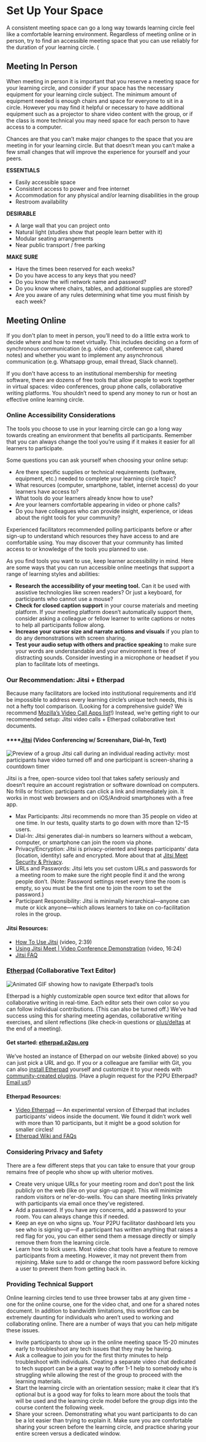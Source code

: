 # Set Up Your Space

A consistent meeting space can go a long way towards learning circle feel like a comfortable learning environment. Regardless of meeting online or in person, try to find an accessible meeting space that you can use reliably for the duration of your learning circle. \(

## Meeting In Person

When meeting in person it is important that you reserve a meeting space for your learning circle, and consider if your space has the necessary equipment for your learning circle subject. The minimum amount of equipment needed is enough chairs and space for everyone to sit in a circle. However you may find it helpful or necessary to have additional equipment such as a projector to share video content with the group, or if the class is more technical you may need space for each person to have access to a computer.

Chances are that you can’t make major changes to the space that you are meeting in for your learning circle. But that doesn’t mean you can’t make a few small changes that will improve the experience for yourself and your peers.

**ESSENTIALS**

* Easily accessible space
* Consistent access to power and free internet
* Accommodation for any physical and/or learning disabilities in the group
* Restroom availability

**DESIRABLE**

* A large wall that you can project onto
* Natural light \(studies show that people learn better with it\)
* Modular seating arrangements
* Near public transport / free parking

**MAKE SURE**

* Have the times been reserved for each weeks?
* Do you have access to any keys that you need?
* Do you know the wifi network name and password?
* Do you know where chairs, tables, and additional supplies are stored?
* Are you aware of any rules determining what time you must finish by each week?

## Meeting Online

If you don't plan to meet in person, you’ll need to do a little extra work to decide where and how to meet virtually. This includes deciding on a form of synchronous communication \(e.g. video chat, conference call, shared notes\) and whether you want to implement any asynchronous communication \(e.g. Whatsapp group, email thread, Slack channel\). 

If you don't have access to an institutional membership for meeting software, there are dozens of free tools that allow people to work together in virtual spaces: video conferences, group phone calls, collaborative writing platforms. You shouldn’t need to spend any money to run or host an effective online learning circle.

### Online Accessibility Considerations

The tools you choose to use in your learning circle can go a long way towards creating an environment that benefits all participants. Remember that you can always change the tool you’re using if it makes it easier for all learners to participate. 

Some questions you can ask yourself when choosing your online setup:

* Are there specific supplies or technical requirements \(software, equipment, etc.\) needed to complete your learning circle topic? 
* What resources \(computer, smartphone, tablet, internet access\) do your learners have access to? 
* What tools do your learners already know how to use?
* Are your learners comfortable appearing in video or phone calls?
* Do you have colleagues who can provide insight, experience, or ideas about the right tools for your community?

Experienced facilitators recommended polling participants before or after sign-up to understand which resources they have access to and are comfortable using. You may discover that your community has limited access to or knowledge of the tools you planned to use. 

As you find tools you want to use, keep learner accessibility in mind. Here are some ways that you can run accessible online meetings that support a range of learning styles and abilities:

* **Research the accessibility of your meeting tool.** Can it be used with assistive technologies like screen readers? Or just a keyboard, for participants who cannot use a mouse?
* **Check for closed caption support** in your course materials and meeting platform. If your meeting platform doesn’t automatically support them, consider asking a colleague or fellow learner to write captions or notes to help all participants follow along.
* **Increase your cursor size and narrate actions and visuals** if you plan to do any demonstrations with screen sharing. 
* **Test your audio setup with others and practice speaking** to make sure your words are understandable and your environment is free of distracting sounds. Consider investing in a microphone or headset if you plan to facilitate lots of meetings.

### **Our Recommendation: Jitsi + Etherpad**

Because many facilitators are locked into institutional requirements and it’d be impossible to address every learning circle’s unique tech needs, this is not a hefty tool comparison. \(Looking for a comprehensive guide? We recommend [Mozilla’s Video Call Apps list](https://foundation.mozilla.org/en/privacynotincluded/categories/video-call-apps/)!\) Instead, we’re getting right to our recommended setup: Jitsi video calls + Etherpad collaborative text documents.

#### \*\*\*\*[**Jitsi**](https://meet.jit.si/) **\(Video Conferencing w/ Screenshare, Dial-In, Text\)**

![Preview of a group Jitsi call during an individual reading activity: most participants have video turned off and one participant is screen-sharing a countdown timer](https://lh5.googleusercontent.com/CP8yTAy6Q4e-j3eJdL_XXYQvCCRie2iQ9EwMiS64j898aBL7mi8Y9W7iadTCrLoBqtLn9Az__j5Jy8YeophAhERa-nM1U2RAOPdD870vcSmTnzcJ335-mCgz1ggoExAEsr3Fki_E)

Jitsi is a free, open-source video tool that takes safety seriously and doesn’t require an account registration or software download on computers. No frills or friction: participants can click a link and immediately join. It works in most web browsers and on iOS/Android smartphones with a free app. 

* Max Participants: Jitsi recommends no more than 35 people on video at one time. In our tests, quality starts to go down with more than 12–15 users. 
* Dial-In: Jitsi generates dial-in numbers so learners without a webcam, computer, or smartphone can join the room via phone.
* Privacy/Encryption: Jitsi is privacy-oriented and keeps participants’ data \(location, identity\) safe and encrypted. More about that at [Jitsi Meet Security & Privacy](https://jitsi.org/security/).
* URLs and Passwords: Jitsi lets you set custom URLs and passwords for a meeting room to make sure the right people find it and the wrong people don’t. \(Note: Password settings reset every time the room is empty, so you must be the first one to join the room to set the password.\)
* Participant Responsibility: Jitsi is minimally hierarchical—anyone can mute or kick anyone—which allows learners to take on co-facilitation roles in the group.

#### Jitsi Resources: 

* [How To Use Jitsi](https://www.youtube.com/watch?v=e-31LT0zQK4) \(video, 2:39\)
* [Using Jitsi Meet \| Video Conference Demonstration](https://www.youtube.com/watch?v=3Iwiwq7eofE&list=RDCMUCx-ljiKQcLSd8_4AFi_yaIw&start_radio=1&t=23) \(video, 16:24\)
* [Jitsi FAQ](https://jitsi.org/user-faq/)

### [Etherpad](https://etherpad.org/) \(Collaborative Text Editor\)

![Animated GIF showing how to navigate Etherpad&#x2019;s tools](https://lh3.googleusercontent.com/u7c0p3yLCk2K9gSDlUWGJr2dUdr7tx-Qfeo2XaZtC2IeDGTjuzKVvG9PR8fUkPTJP3hWcD_px0iVZDkQSfjXzeUwniBosqZ0PBVkKAukVVO-bFTbLEFny5fiecEtGz6zNTHM63u_)

Etherpad is a highly customizable open source text editor that allows for collaborative writing in real-time. Each editor sets their own color so you can follow individual contributions. \(This can also be turned off.\) We’ve had success using this for sharing meeting agendas, collaborative writing exercises, and silent reflections \(like check-in questions or [plus/deltas](https://docs.google.com/document/d/1l5Y96YTPbXay1iDgKiFoD-uA2AixvJNt3a380L0yOWc/edit#heading=h.ikjjxp4uht5f) at the end of a meeting\).

#### Get started: [etherpad.p2pu.org](https://etherpad.p2pu.org/)

We’ve hosted an instance of Etherpad on our website \(linked above\) so you can just pick a URL and go. If you or a colleague are familiar with Git, you can also [install Etherpad](https://github.com/ether/etherpad-lite#installation) yourself and customize it to your needs with [community-created plugins](https://static.etherpad.org/index.html). \(Have a plugin request for the P2PU Etherpad? [Email us!](mailto:thepeople@p2pu.org)\)

#### Etherpad Resources:

* [Video Etherpad](https://video.etherpad.com/) — An experimental version of Etherpad that includes participants’ videos inside the document. We found it didn’t work well with more than 10 participants, but it might be a good solution for smaller circles!
* [Etherpad Wiki and FAQs](https://github.com/ether/etherpad-lite/wiki)

### Considering Privacy and Safety

There are a few different steps that you can take to ensure that your group remains free of people who show up with ulterior motives. 

* Create very unique URLs for your meeting room and don’t post the link publicly on the web \(like on your sign-up page\). This will minimize random visitors or ne'er-do-wells. You can share meeting links privately with participants via email once they’ve registered. 
* Add a password. If you have any concerns, add a password to your room. You can always change this if needed. 
* Keep an eye on who signs up. Your P2PU facilitator dashboard lets you see who is signing up—if a participant has written anything that raises a red flag for you, you can either send them a message directly or simply remove them from the learning circle. 
* Learn how to kick users. Most video chat tools have a feature to remove participants from a meeting. However, it may not prevent them from rejoining. Make sure to add or change the room password before kicking a user to prevent them from getting back in.

### **Providing Technical Support**

‌Online learning circles tend to use three browser tabs at any given time - one for the online course, one for the video chat, and one for a shared notes document. In addition to bandwidth limitations, this workflow can be extremely daunting for individuals who aren’t used to working and collaborating online. There are a number of ways that you can help mitigate these issues.

* Invite participants to show up in the online meeting space 15-20 minutes early to troubleshoot any tech issues that they may be having.
* Ask a colleague to join you for the first thirty minutes to help troubleshoot with individuals. Creating a separate video chat dedicated to tech support can be a great way to offer 1-1 help to somebody who is struggling while allowing the rest of the group to proceed with the learning materials.
* Start the learning circle with an orientation session; make it clear that it’s optional but is a good way for folks to learn more about the tools that will be used and the learning circle model before the group digs into the course content the following week.
* Share your screen. Demonstrating what you want participants to do can be a lot easier than trying to explain it. Make sure you are comfortable sharing your screen before the learning circle, and practice sharing your entire screen versus a dedicated window.

### 

